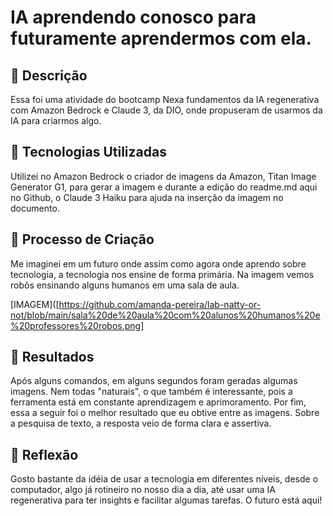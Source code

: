 
# IA aprendendo conosco para futuramente aprendermos com ela.

## 📒 Descrição
Essa foi uma atividade do bootcamp Nexa fundamentos da IA regenerativa com Amazon Bedrock e Claude 3, da DIO, onde propuseram de usarmos da IA para criarmos algo.

## 🤖 Tecnologias Utilizadas
Utilizei no Amazon Bedrock o criador de imagens da Amazon, Titan Image Generator G1, para gerar a imagem e durante a edição do readme.md aqui no Github, o Claude 3 Haiku para ajuda na inserção da imagem no documento.

## 🧐 Processo de Criação
Me imaginei em um futuro onde assim como agora onde aprendo sobre tecnologia, a tecnologia nos ensine de forma primária. Na imagem vemos robôs ensinando alguns humanos em uma sala de aula.

[IMAGEM]([https://github.com/amanda-pereira/lab-natty-or-not/blob/main/sala%20de%20aula%20com%20alunos%20humanos%20e%20professores%20robos.png]

## 🚀 Resultados
Após alguns comandos, em alguns segundos foram geradas algumas imagens. Nem todas "naturais", o que também é interessante, pois a ferramenta está em constante aprendizagem e aprimoramento. Por fim, essa a seguir foi o melhor resultado que eu obtive entre as imagens. Sobre a pesquisa de texto, a resposta veio de forma clara e assertiva.

## 💭 Reflexão 
Gosto bastante da idéia de usar a tecnologia em diferentes níveis, desde o computador, algo já rotineiro no nosso dia a dia, até usar uma IA regenerativa para ter insights e facilitar algumas tarefas. O futuro está aqui!

